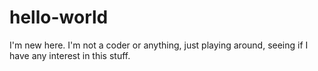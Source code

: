 # hello-world

I'm new here. I'm not a coder or anything, just playing around, seeing if I have any interest in this stuff.
